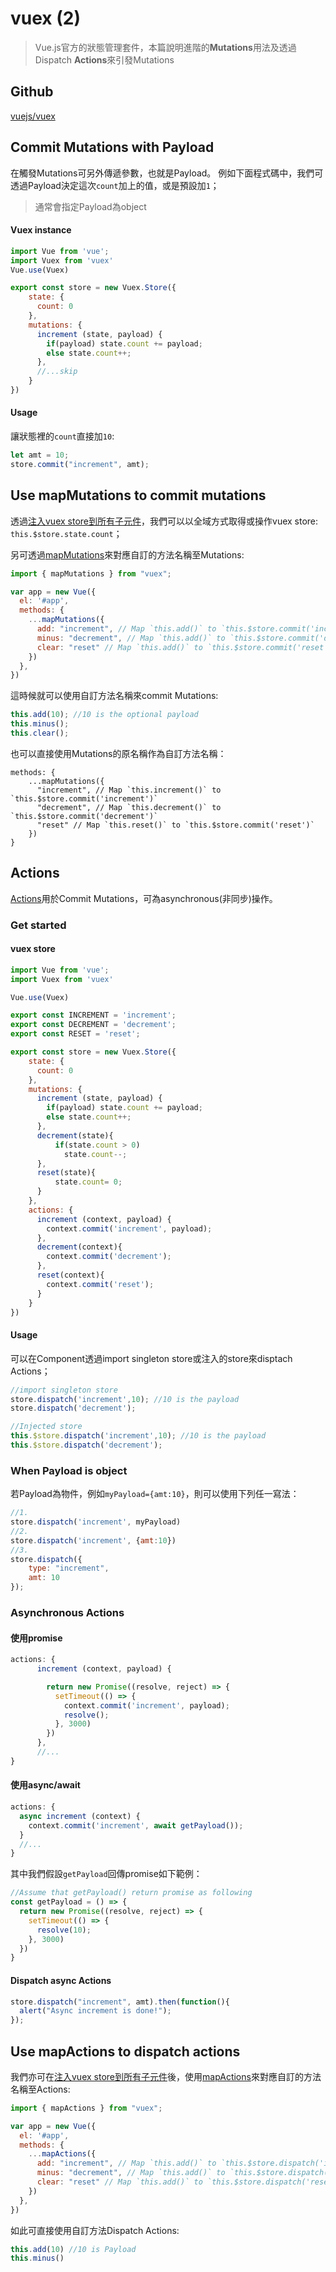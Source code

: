 # vuex (2)

> Vue.js官方的狀態管理套件，本篇說明進階的**Mutations**用法及透過Dispatch **Actions**來引發Mutations

## Github

[vuejs/vuex](https://github.com/vuejs/vuex)

## Commit Mutations with Payload

在觸發Mutations可另外傳遞參數，也就是Payload。
例如下面程式碼中，我們可透過Payload決定這次`count`加上的值，或是預設加`1`；

> 通常會指定Payload為object

#### Vuex instance

```javascript
import Vue from 'vue';
import Vuex from 'vuex'
Vue.use(Vuex)

export const store = new Vuex.Store({
    state: {
      count: 0
    },
    mutations: {
      increment (state, payload) {
        if(payload) state.count += payload;
        else state.count++;
      },
      //...skip
    }
})
```

#### Usage

讓狀態裡的`count`直接加`10`:

```javascript
let amt = 10;
store.commit("increment", amt);
```


## Use mapMutations to commit mutations

透過[注入vuex store到所有子元件](https://github.com/KarateJB/eBooks/tree/master/Vue.js/33.%20vuex%20(1)#%E6%B3%A8%E5%85%A5vuex-store%E5%88%B0%E6%89%80%E6%9C%89%E5%AD%90%E5%85%83%E4%BB%B6)，我們可以以全域方式取得或操作vuex store: `this.$store.state.count`；

另可透過[mapMutations](https://vuex.vuejs.org/guide/mutations.html#committing-mutations-in-components)來對應自訂的方法名稱至Mutations:

```javascript
import { mapMutations } from "vuex";

var app = new Vue({
  el: '#app',
  methods: {
    ...mapMutations({
      add: "increment", // Map `this.add()` to `this.$store.commit('increment')`
      minus: "decrement", // Map `this.add()` to `this.$store.commit('decrement')`
      clear: "reset" // Map `this.add()` to `this.$store.commit('reset')`
    })
  },
})
```

這時候就可以使用自訂方法名稱來commit Mutations:

```javascript
this.add(10); //10 is the optional payload
this.minus();
this.clear();
```

也可以直接使用Mutations的原名稱作為自訂方法名稱：

```javascriptmethods: {
methods: {
    ...mapMutations({
      "increment", // Map `this.increment()` to `this.$store.commit('increment')`
      "decrement", // Map `this.decrement()` to `this.$store.commit('decrement')`
      "reset" // Map `this.reset()` to `this.$store.commit('reset')`
    })
}
```

## Actions

[Actions](https://vuex.vuejs.org/guide/actions.html)用於Commit Mutations，可為asynchronous(非同步)操作。

### Get started

#### vuex store

```javascript
import Vue from 'vue';
import Vuex from 'vuex'

Vue.use(Vuex)

export const INCREMENT = 'increment';
export const DECREMENT = 'decrement';
export const RESET = 'reset';

export const store = new Vuex.Store({
    state: {
      count: 0
    },
    mutations: {
      increment (state, payload) {
        if(payload) state.count += payload;
        else state.count++;
      },
      decrement(state){
          if(state.count > 0)
            state.count--;
      },
      reset(state){
          state.count= 0;
      }
    },
    actions: {
      increment (context, payload) {
        context.commit('increment', payload);
      },
      decrement(context){
        context.commit('decrement');
      },
      reset(context){
        context.commit('reset');
      }
    }
})
```

#### Usage

可以在Component透過import singleton store或注入的store來disptach Actions； 

```javascript
//import singleton store
store.dispatch('increment',10); //10 is the payload
store.dispatch('decrement');

//Injected store
this.$store.dispatch('increment',10); //10 is the payload
this.$store.dispatch('decrement');
```


### When Payload is object

若Payload為物件，例如`myPayload={amt:10}`，則可以使用下列任一寫法：

```javascript
//1.
store.dispatch('increment', myPayload)
//2.
store.dispatch('increment', {amt:10})
//3.
store.dispatch({
    type: "increment",
    amt: 10
});
```

### Asynchronous Actions

#### 使用promise

```javascript
actions: {
      increment (context, payload) {

        return new Promise((resolve, reject) => {
          setTimeout(() => {
            context.commit('increment', payload);
            resolve();
          }, 3000)
        })
      },
      //...
}
```


#### 使用async/await


```javascript
actions: {
  async increment (context) {
    context.commit('increment', await getPayload());
  }
  //...
}
```

其中我們假設`getPayload`回傳promise如下範例：

```javascript
//Assume that getPayload() return promise as following
const getPayload = () => {
  return new Promise((resolve, reject) => {
    setTimeout(() => {
      resolve(10);
    }, 3000)
  })
}
```

#### Dispatch async Actions

```javascript
store.dispatch("increment", amt).then(function(){
  alert("Async increment is done!");
});
```



## Use mapActions to dispatch actions


我們亦可在[注入vuex store到所有子元件](https://github.com/KarateJB/eBooks/tree/master/Vue.js/33.%20vuex%20(1)#%E6%B3%A8%E5%85%A5vuex-store%E5%88%B0%E6%89%80%E6%9C%89%E5%AD%90%E5%85%83%E4%BB%B6)後，使用[mapActions](https://vuex.vuejs.org/guide/actions.html#dispatching-actions-in-components)來對應自訂的方法名稱至Actions:

```javascript
import { mapActions } from "vuex";

var app = new Vue({
  el: '#app',
  methods: {
    ...mapActions({
      add: "increment", // Map `this.add()` to `this.$store.dispatch('increment')`
      minus: "decrement", // Map `this.add()` to `this.$store.dispatch('decrement')`
      clear: "reset" // Map `this.add()` to `this.$store.dispatch('reset')`
    })
  },
})
```

如此可直接使用自訂方法Dispatch Actions:
```javascript
this.add(10) //10 is Payload
this.minus()
```




